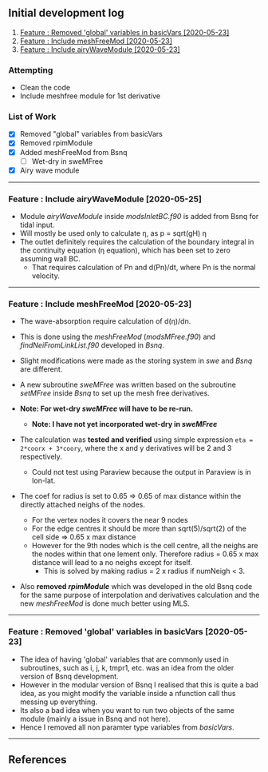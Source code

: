 ## Initial development log

1. [Feature : Removed 'global' variables in basicVars [2020-05-23]](#log_swe9n_v0001_1)
1. [Feature : Include meshFreeMod [2020-05-23]](#log_swe9n_v0001_2)
1. [Feature : Include airyWaveModule [2020-05-23]](#log_swe9n_v0001_3)

### Attempting
- Clean the code
- Include meshfree module for 1st derivative


### List of Work
- [x] Removed "global" variables from basicVars
- [x] Removed rpimModule
- [x] Added meshFreeMod from Bsnq
	- [ ] Wet-dry in sweMFree
- [x] Airy wave module

-----------------------------------------------


<a name = 'log_swe9n_v0001_3' />

### Feature : Include airyWaveModule [2020-05-25]
- Module _airyWaveModule_ inside _modsInletBC.f90_ is added from Bsnq for tidal input.
- Will mostly be used only to calculate &eta;, as p = sqrt(gH) &eta;
- The outlet definitely requires the calculation of the boundary integral in the continuity equation (&eta; equation), which has been set to zero assuming wall BC.
	- That requires calculation of Pn and d(Pn)/dt, where Pn is the normal velocity.

-----------------------------------------------

<a name = 'log_swe9n_v0001_2' />

### Feature : Include meshFreeMod [2020-05-23]
- The wave-absorption require calculation of d(&eta;)/dn.
- This is done using the _meshFreeMod_ (_modsMFree.f90_) and _findNeiFromLinkList.f90_ developed in _Bsnq_.
- Slight modifications were made as the storing system in _swe_ and _Bsnq_ are different.
- A new subroutine _sweMFree_ was written based on the subroutine _setMFree_ inside _Bsnq_ to set up the mesh free derivatives.
- **Note: For wet-dry _sweMFree_ will have to be re-run.**
	- **Note: I have not yet incorporated wet-dry in _sweMFree_**
- The calculation was **tested and verified** using simple expression `eta = 2*coorx + 3*coory`, where the x and y derivatives will be 2 and 3 respectively.
	- Could not test using Paraview because the output in Paraview is in lon-lat.
- The coef for radius is set to 0.65 => 0.65 of max distance within the directly attached neighs of the nodes.
	- For the vertex nodes it covers the near 9 nodes
	- For the edge centres it should be more than sqrt(5)/sqrt(2) of the cell side => 0.65 x max distance
	- However for the 9th nodes which is the cell centre, all the neighs are the nodes within that one lement only. Therefore radius = 0.65 x max distance will lead to a no neighs except for itself.
		- This is solved by making radius = 2 x radius if numNeigh &lt; 3.

- Also **removed _rpimModule_** which was developed in the old Bsnq code for the same purpose of interpolation and derivatives calculation and the new _meshFreeMod_ is done much better using MLS.

-----------------------------------------------

<a name = 'log_swe9n_v0001_1' />

### Feature : Removed 'global' variables in basicVars [2020-05-23]
- The idea of having 'global' variables that are commonly used in subroutines, such as i, j, k, tmpr1, etc. was an idea from the older version of Bsnq development.
- However in the modular version of Bsnq I realised that this is quite a bad idea, as you might modify the variable inside a nfunction call thus messing up everything.
- Its also a bad idea when you want to run two objects of the same module (mainly a issue in Bsnq and not here).
- Hence I removed all non paramter type variables from _basicVars_.

-----------------------------------------------

## References
